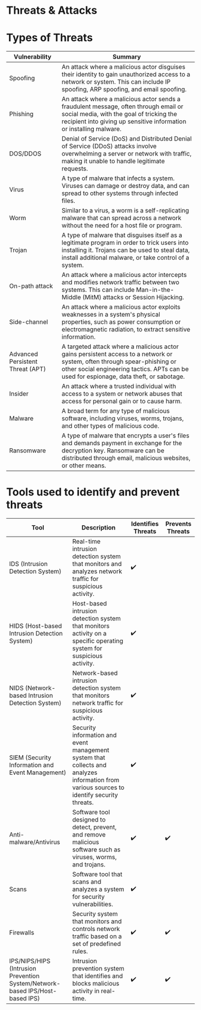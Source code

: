 # Threats & Attacks

# Types of Threats
| Vulnerability | Summary |
| --- | --- |
| Spoofing | An attack where a malicious actor disguises their identity to gain unauthorized access to a network or system. This can include IP spoofing, ARP spoofing, and email spoofing. |
| Phishing | An attack where a malicious actor sends a fraudulent message, often through email or social media, with the goal of tricking the recipient into giving up sensitive information or installing malware. |
| DOS/DDOS | Denial of Service (DoS) and Distributed Denial of Service (DDoS) attacks involve overwhelming a server or network with traffic, making it unable to handle legitimate requests. |
| Virus | A type of malware that infects a system. Viruses can damage or destroy data, and can spread to other systems through infected files. |
| Worm | Similar to a virus, a worm is a self-replicating malware that can spread across a network without the need for a host file or program. |
| Trojan | A type of malware that disguises itself as a legitimate program in order to trick users into installing it. Trojans can be used to steal data, install additional malware, or take control of a system. |
| On-path attack | An attack where a malicious actor intercepts and modifies network traffic between two systems. This can include Man-in-the-Middle (MitM) attacks or Session Hijacking. |
| Side-channel | An attack where a malicious actor exploits weaknesses in a system's physical properties, such as power consumption or electromagnetic radiation, to extract sensitive information. |
| Advanced Persistent Threat (APT) | A targeted attack where a malicious actor gains persistent access to a network or system, often through spear-phishing or other social engineering tactics. APTs can be used for espionage, data theft, or sabotage. |
| Insider | An attack where a trusted individual with access to a system or network abuses that access for personal gain or to cause harm. |
| Malware | A broad term for any type of malicious software, including viruses, worms, trojans, and other types of malicious code. |
| Ransomware | A type of malware that encrypts a user's files and demands payment in exchange for the decryption key. Ransomware can be distributed through email, malicious websites, or other means. |

# Tools used to identify and prevent threats
| Tool | Description | Identifies Threats | Prevents Threats |
| --- | --- | --- | --- |
| IDS (Intrusion Detection System) | Real-time intrusion detection system that monitors and analyzes network traffic for suspicious activity. | ✔️ | |
| HIDS (Host-based Intrusion Detection System) | Host-based intrusion detection system that monitors activity on a specific operating system for suspicious activity. | ✔️ | |
| NIDS (Network-based Intrusion Detection System) | Network-based intrusion detection system that monitors network traffic for suspicious activity. | ✔️ | |
| SIEM (Security Information and Event Management) | Security information and event management system that collects and analyzes information from various sources to identify security threats. | ✔️ | |
| Anti-malware/Antivirus | Software tool designed to detect, prevent, and remove malicious software such as viruses, worms, and trojans. | ✔️ | ✔️ |
| Scans | Software tool that scans and analyzes a system for security vulnerabilities. | ✔️ | |
| Firewalls | Security system that monitors and controls network traffic based on a set of predefined rules. | ✔️ | ✔️ |
| IPS/NIPS/HIPS (Intrusion Prevention System/Network-based IPS/Host-based IPS) | Intrusion prevention system that identifies and blocks malicious activity in real-time. | ✔️ | ✔️ |
